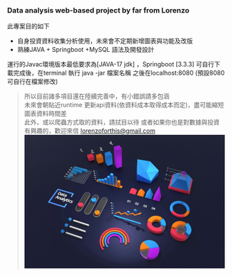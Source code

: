 ### Data analysis web-based project by far from Lorenzo 

此專案目的如下

- 自身投資資料收集分析使用，未來會不定期新增圖表與功能及改版
- 熟練JAVA + Springboot +MySQL 語法及開發設計


運行的Javac環境版本最低要求為[JAVA-17 jdk] ，Springboot [3.3.3]
可自行下載完成後，在terminal 執行 java -jar 檔案名稱
之後在localhost:8080 (預設8080 可自行在檔案修改)

> 所以目前諸多項目還在陸續完善中，有小錯誤請多包涵  
> 未來會朝貼近runtime 更新api資料(依資料成本取得成本而定)，盡可能縮短圖表資料時間差  
> 此外，或以爬蟲方式取的資料，請拭目以待
> 或者如果你也是對數據與投資有興趣的，歡迎來信  lorenzoforthis@gmail.com
![N|Lorenzo](https://github.com/Lorenzoforthis/InvWithJava_backend/blob/main/InvProject/src/main/resources/static/image/selfReadme.jpg)
